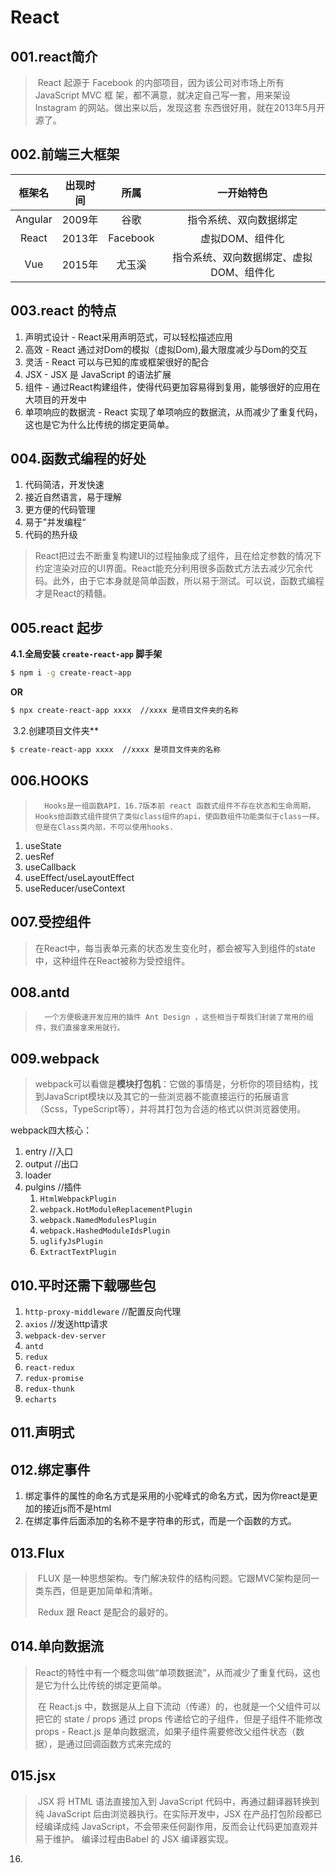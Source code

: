 # React

## 001.react简介

> ​			React 起源于 Facebook 的内部项目，因为该公司对市场上所有 JavaScript MVC 框 架，都不满意，就决定自己写一套，用来架设Instagram 的网站。做出来以后，发现这套 东西很好用，就在2013年5月开源了。

## 002.前端三大框架

| 框架名  | 出现时间 |   所属   |               一开始特色                |
| :-----: | :------: | :------: | :-------------------------------------: |
| Angular |  2009年  |   谷歌   |         指令系统、双向数据绑定          |
|  React  |  2013年  | Facebook |             虚拟DOM、组件化             |
|   Vue   |  2015年  |  尤玉溪  | 指令系统、双向数据绑定、虚拟DOM、组件化 |

## 003.react 的特点

1. 声明式设计 - React采用声明范式，可以轻松描述应用
2. 高效 - React 通过对Dom的模拟（虚拟Dom),最大限度减少与Dom的交互
3. 灵活 - React 可以与已知的库或框架很好的配合
4. JSX - JSX 是 JavaScript 的语法扩展
5. 组件 - 通过React构建组件，使得代码更加容易得到复用，能够很好的应用在大项目的开发中
6. 单项响应的数据流 - React 实现了单项响应的数据流，从而减少了重复代码，这也是它为什么比传统的绑定更简单。

## 004.函数式编程的好处

1. 代码简洁，开发快速
2. 接近自然语言，易于理解
3. 更方便的代码管理
4. 易于"并发编程“
5. 代码的热升级

> ​		React把过去不断重复构建UI的过程抽象成了组件，且在给定参数的情况下约定渲染对应的UI界面。React能充分利用很多函数式方法去减少冗余代码。此外，由于它本身就是简单函数，所以易于测试。可以说，函数式编程才是React的精髓。

## 005.react 起步

**4.1.全局安装 `create-react-app` 脚手架**

```bash
$ npm i -g create-react-app
```

**OR**

```bash
$ npx create-react-app xxxx  //xxxx 是项目文件夹的名称
```



​	3.2.创建项目文件夹**

```bash
$ create-react-app xxxx  //xxxx 是项目文件夹的名称
```

## 006.HOOKS

>  		Hooks是一组函数API，16.7版本前 react 函数式组件不存在状态和生命周期，Hooks给函数式组件提供了类似class组件的api，使函数组件功能类似于class一样。但是在Class类内部，不可以使用hooks.

1. useState
2. uesRef
3. useCallback
4. useEffect/useLayoutEffect
5. useReducer/useContext

## 007.受控组件

> ​		在React中，每当表单元素的状态发生变化时，都会被写入到组件的state中，这种组件在React被称为受控组件。

## 008.antd

>  		一个方便极速开发应用的插件 Ant Design ，这些相当于帮我们封装了常用的组件，我们直接拿来用就行。

## 009.webpack

> ​		webpack可以看做是**模块打包机**：它做的事情是，分析你的项目结构，找到JavaScript模块以及其它的一些浏览器不能直接运行的拓展语言（Scss，TypeScript等），并将其打包为合适的格式以供浏览器使用。

webpack四大核心：

1. entry   //入口
2. output    //出口
3. loader    
4. pulgins    //插件
   1. `HtmlWebpackPlugin`
   2. `webpack.HotModuleReplacementPlugin`
   3. `webpack.NamedModulesPlugin`
   4. `webpack.HashedModuleIdsPlugin`
   5. `uglifyJsPlugin`
   6. `ExtractTextPlugin`

## 010.平时还需下载哪些包

1.  `http-proxy-middleware`  //配置反向代理
2.  `axios`   //发送http请求
3.  `webpack-dev-server`
4. `antd`
5. `redux`
6. `react-redux`
7. `redux-promise`
8. `redux-thunk`
9. `echarts`

## 011.声明式

## 012.绑定事件

1. 绑定事件的属性的命名方式是采用的小驼峰式的命名方式，因为你react是更加的接近js而不是html 
2. 在绑定事件后面添加的名称不是字符串的形式，而是一个函数的方式。

## 013.Flux

> ​		FLUX 是一种思想架构。专门解决软件的结构问题。它跟MVC架构是同一类东西，但是更加简单和清晰。
>
> ​		Redux  跟 React 是配合的最好的。

## 014.单向数据流

> ​		React的特性中有一个概念叫做“单项数据流”，从而减少了重复代码，这也是它为什么比传统的绑定更简单。
>
> ​		在 React.js 中，数据是从上自下流动（传递）的，也就是一个父组件可以把它的 state / props 通过 props 传递给它的子组件，但是子组件不能修改 props - React.js 是单向数据流，如果子组件需要修改父组件状态（数据），是通过回调函数方式来完成的

## 015.jsx

> ​		JSX 将 HTML 语法直接加入到 JavaScript 代码中，再通过翻译器转换到纯 JavaScript 后由浏览器执行。在实际开发中，JSX 在产品打包阶段都已经编译成纯 JavaScript，不会带来任何副作用，反而会让代码更加直观并易于维护。 编译过程由Babel 的 JSX 编译器实现。

016.